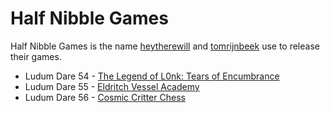 # Half Nibble Games

Half Nibble Games is the name [heytherewill](https://www.github.com/heytherewill) and [tomrijnbeek](https://www.github.com/tomrijnbeek) use to release their games.

* Ludum Dare 54 - [The Legend of L0nk: Tears of Encumbrance](https://ldjam.com/events/ludum-dare/54/the-legend-of-l0nk-tears-of-encumbrance)
* Ludum Dare 55 - [Eldritch Vessel Academy](https://ldjam.com/events/ludum-dare/55/eldritch-vessel-academy)
* Ludum Dare 56 - [Cosmic Critter Chess](https://ldjam.com/events/ludum-dare/56/cosmic-critter-chess)
